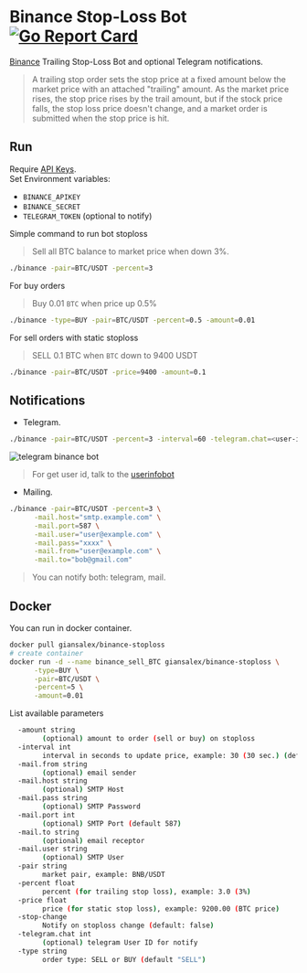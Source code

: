 # Binance Stop-Loss Bot [![Go Report Card](https://goreportcard.com/badge/github.com/giansalex/binance-stoploss)](https://goreportcard.com/report/github.com/giansalex/binance-stoploss)

[Binance](https://binance.com/) Trailing Stop-Loss Bot and optional Telegram notifications. 

> A trailing stop order sets the stop price at a fixed amount below the market price with an attached "trailing" amount. As the market price rises, the stop price rises by the trail amount, but if the stock price falls, the stop loss price doesn't change, and a market order is submitted when the stop price is hit.

## Run

Require [API Keys](https://www.binance.com/en/usercenter/settings/api-management).    
Set Environment variables:
- `BINANCE_APIKEY`
- `BINANCE_SECRET`
- `TELEGRAM_TOKEN` (optional to notify)

Simple command to run bot stoploss
> Sell all BTC balance to market price when down 3%.
```sh
./binance -pair=BTC/USDT -percent=3
```

For buy orders
> Buy 0.01 `BTC` when price up 0.5%
```sh
./binance -type=BUY -pair=BTC/USDT -percent=0.5 -amount=0.01
```

For sell orders with static stoploss
> SELL 0.1 BTC when `BTC` down to 9400 USDT
```sh
./binance -pair=BTC/USDT -price=9400 -amount=0.1
```

## Notifications

- Telegram.
```sh
./binance -pair=BTC/USDT -percent=3 -interval=60 -telegram.chat=<user-id>
```
![telegram binance bot](https://user-images.githubusercontent.com/14926587/127190283-b7117dd2-dd03-421b-ae49-95997503ae67.png)

> For get user id, talk to the [userinfobot](https://t.me/userinfobot)


- Mailing.
```sh
./binance -pair=BTC/USDT -percent=3 \
      -mail.host="smtp.example.com" \
      -mail.port=587 \
      -mail.user="user@example.com" \
      -mail.pass="xxxx" \
      -mail.from="user@example.com" \
      -mail.to="bob@gmail.com"
```

> You can notify both: telegram, mail.

## Docker

You can run in docker container. 
```bash
docker pull giansalex/binance-stoploss
# create container
docker run -d --name binance_sell_BTC giansalex/binance-stoploss \
      -type=BUY \
      -pair=BTC/USDT \
      -percent=5 \
      -amount=0.01
```

List available parameters 
```sh
  -amount string
        (optional) amount to order (sell or buy) on stoploss
  -interval int
        interval in seconds to update price, example: 30 (30 sec.) (default 30)
  -mail.from string
        (optional) email sender
  -mail.host string
        (optional) SMTP Host
  -mail.pass string
        (optional) SMTP Password
  -mail.port int
        (optional) SMTP Port (default 587)
  -mail.to string
        (optional) email receptor
  -mail.user string
        (optional) SMTP User
  -pair string
        market pair, example: BNB/USDT
  -percent float
        percent (for trailing stop loss), example: 3.0 (3%)
  -price float
        price (for static stop loss), example: 9200.00 (BTC price)
  -stop-change
        Notify on stoploss change (default: false)
  -telegram.chat int
        (optional) telegram User ID for notify
  -type string
        order type: SELL or BUY (default "SELL")

```
